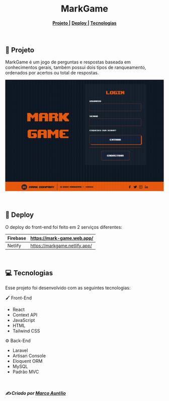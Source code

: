 <h1 align="center">MarkGame</h1>

<h4 align="center">
  <a href="#Projeto" >
    Projeto
  </a>
  |
  <a href="#Deploy" >
    Deploy
  </a>
  |
  <a href="#Tecnologias" >
    Tecnologias
  </a>
</h4>

<br/>
<h2 name="Projeto">📃 Projeto</h2>

MarkGame é um jogo de perguntas e respostas baseada em conhecimentos gerais, também possui dois tipos de ranqueamento, ordenados por acertos ou total de respostas.

<p align="center">
  <img src='./Github/markgame.gif' />
</p>

<br/>
<h2 name="Tecnologias">🚀 Deploy</h2>

O deploy do front-end foi feito em 2 serviços diferentes:

| Firebase | https://mark-game.web.app/    |
| -------- | ----------------------------- |
| Netlify  | https://markgame.netlify.app/ |

<br/>

<h2 name="Tecnologias">💻 Tecnologias</h2>

Esse projeto foi desenvolvido com as seguintes tecnologias:

🖌️ Front-End

- React
- Context API
- JavaScript
- HTML
- Tailwind CSS

⚙️ Back-End

- Laravel
- Artisan Console
- Eloquent ORM
- MySQL
- Padrão MVC

<br />
<h5 name="Tecnologias">✍️ Criado por <a href='https://www.linkedin.com/in/marco-pitanga/'>Marco Aurélio</a></h5>
